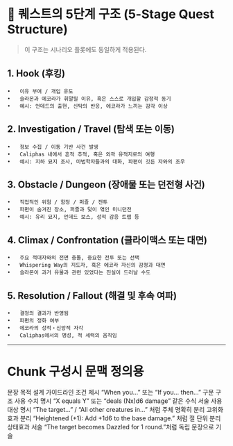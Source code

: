 # 🧩 퀘스트의 5단계 구조 (5-Stage Quest Structure)

> 이 구조는 시나리오 플롯에도 동일하게 적용된다.

## 1. Hook (후킹)
	•	이유 부여 / 개입 유도
	•	슬라몬과 에코라가 휘말릴 이유, 혹은 스스로 개입할 감정적 동기
	•	예시: 언데드의 출현, 신탁의 반응, 에코라가 느끼는 감각 이상

## 2. Investigation / Travel (탐색 또는 이동)
	•	정보 수집 / 이동 기반 사건 발생
	•	Caliphas 내에서 흔적 추적, 혹은 외곽 유적지로의 여행
	•	예시: 지하 묘지 조사, 마법학자들과의 대화, 파편이 깃든 자와의 조우

## 3. Obstacle / Dungeon (장애물 또는 던전형 사건)
	•	직접적인 위험 / 함정 / 퍼즐 / 전투
	•	파편이 숨겨진 장소, 퍼즐과 덫이 엮인 미니던전
	•	예시: 유리 묘지, 언데드 보스, 성적 감응 트랩 등

## 4. Climax / Confrontation (클라이맥스 또는 대면)
	•	주요 적대자와의 전면 충돌, 중요한 전투 또는 선택
	•	Whispering Way의 지도자, 혹은 에코라 자신의 감정과 대면
	•	슬라몬이 과거 유물과 관련 있었다는 진실이 드러날 수도

## 5. Resolution / Fallout (해결 및 후속 여파)
	•	결정의 결과가 반영됨
	•	파편의 정화 여부
	•	에코라의 성적・신앙적 자각
	•	Caliphas에서의 명성, 적 세력의 움직임

---

# Chunk 구성시 문맥 정의용
문장 목적 설계 가이드라인 조건 제시 “When you…” 또는 “If you… then…” 구문 구조 사용 수치 명시 “X equals Y” 또는 “deals (Nx)d6 damage” 같은 수식 서술 사용 대상 명시 “The target…” / “All other creatures in…” 처럼 주체 명확히 분리 고위화 효과 분리 “Heightened (+1): Add +1d6 to the base damage.” 처럼 절 단위 분리 상태효과 서술 “The target becomes Dazzled for 1 round.”처럼 독립 문장으로 기술
